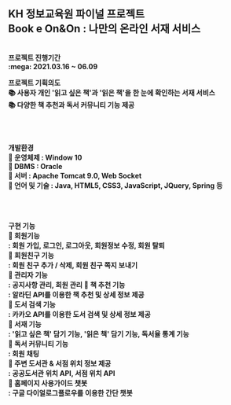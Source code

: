 <h2>KH 정보교육원 파이널 프로젝트 <br> Book e On&On : 나만의 온라인 서재 서비스</h2>
<br>
<b>프로젝트 진행기간<b> <br>
:mega: 2021.03.16 ~ 06.09


<b>프로젝트 기획의도</b> <br>
:books: 사용자 개인 '읽고 싶은 책'과 '읽은 책'을 한 눈에 확인하는 서재 서비스 <br>
:books: 다양한 책 추천과 독서 커뮤니티 기능 제공<br>

<br><br>

<b>개발환경</b> <br>
:pushpin: 운영체제 : Window 10 <br>
:pushpin: DBMS : Oracle <br>
:pushpin: 서버 : Apache Tomcat 9.0, Web Socket <br>
:pushpin: 언어 및 기술 : Java, HTML5, CSS3, JavaScript, JQuery, Spring 등 <br>

<br><br>

<b>구현 기능</b> <br>
:bookmark: 회원기능 <br>
: 회원 가입, 로그인, 로그아웃, 회원정보 수정, 회원 탈퇴 <br>
:bookmark: 회원친구 기능 <br>
: 회원 친구 추가 / 삭제, 회원 친구 쪽지 보내기 <br>
:bookmark: 관리자 기능 <br>
: 공지사항 관리, 회원 관리
:bookmark: 책 추천 기능 <br>
: 알라딘 API를 이용한 책 추천 및 상세 정보 제공 <br>
:bookmark: 도서 검색 기능 <br>
: 카카오 API를 이용한 도서 검색 및 상세 정보 제공 <br>
:bookmark: 서재 기능 <br>
: '읽고 싶은 책' 담기 기능, '읽은 책' 담기 기능, 독서율 통계 기능 <br>
:bookmark: 독서 커뮤니티 기능 <br>
: 회원 채팅 <br>
:bookmark: 주변 도서관 & 서점 위치 정보 제공 <br>
: 공공도서관 위치 API, 서점 위치 API <br>
:bookmark: 홈페이지 사용가이드 챗봇 <br>
: 구글 다이얼로그플로우를 이용한 간단 챗봇 <br>
